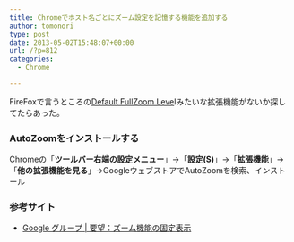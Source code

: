 ```yaml
---
title: Chromeでホスト名ごとにズーム設定を記憶する機能を追加する
author: tomonori
type: post
date: 2013-05-02T15:48:07+00:00
url: /?p=812
categories:
  - Chrome

---
```

FireFoxで言うところの[Default FullZoom Leve][1]lみたいな拡張機能がないか探してたらあった。

### AutoZoomをインストールする

Chromeの「**ツールバー右端の設定メニュー**」→「**設定(S)**」→「**拡張機能**」→「**他の拡張機能を見る**」→GoogleウェブストアでAutoZoomを検索、インストール

### 参考サイト

  * [Google グループ | 要望：ズーム機能の固定表示][2] </ul>

 [1]: https://addons.mozilla.org/ja/firefox/addon/default-fullzoom-level/
 [2]: http://productforums.google.com/forum/#!category-topic/chrome-ja/%E6%8F%90%E6%A1%88%E8%A6%81%E6%9C%9B/RTBQTZPoq1o